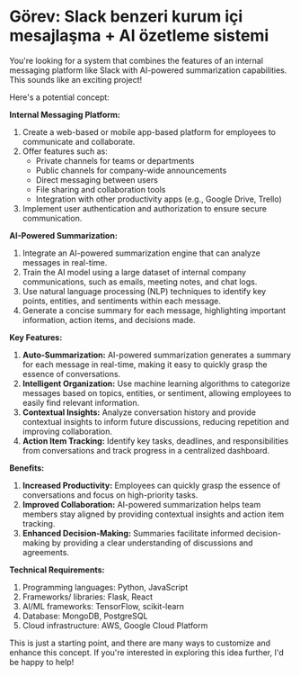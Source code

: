 # Görev: Slack benzeri kurum içi mesajlaşma + AI özetleme sistemi

You're looking for a system that combines the features of an internal messaging platform like Slack with AI-powered summarization capabilities. This sounds like an exciting project!

Here's a potential concept:

**Internal Messaging Platform:**

1. Create a web-based or mobile app-based platform for employees to communicate and collaborate.
2. Offer features such as:
	* Private channels for teams or departments
	* Public channels for company-wide announcements
	* Direct messaging between users
	* File sharing and collaboration tools
	* Integration with other productivity apps (e.g., Google Drive, Trello)
3. Implement user authentication and authorization to ensure secure communication.

**AI-Powered Summarization:**

1. Integrate an AI-powered summarization engine that can analyze messages in real-time.
2. Train the AI model using a large dataset of internal company communications, such as emails, meeting notes, and chat logs.
3. Use natural language processing (NLP) techniques to identify key points, entities, and sentiments within each message.
4. Generate a concise summary for each message, highlighting important information, action items, and decisions made.

**Key Features:**

1. **Auto-Summarization:** AI-powered summarization generates a summary for each message in real-time, making it easy to quickly grasp the essence of conversations.
2. **Intelligent Organization:** Use machine learning algorithms to categorize messages based on topics, entities, or sentiment, allowing employees to easily find relevant information.
3. **Contextual Insights:** Analyze conversation history and provide contextual insights to inform future discussions, reducing repetition and improving collaboration.
4. **Action Item Tracking:** Identify key tasks, deadlines, and responsibilities from conversations and track progress in a centralized dashboard.

**Benefits:**

1. **Increased Productivity:** Employees can quickly grasp the essence of conversations and focus on high-priority tasks.
2. **Improved Collaboration:** AI-powered summarization helps team members stay aligned by providing contextual insights and action item tracking.
3. **Enhanced Decision-Making:** Summaries facilitate informed decision-making by providing a clear understanding of discussions and agreements.

**Technical Requirements:**

1. Programming languages: Python, JavaScript
2. Frameworks/ libraries: Flask, React
3. AI/ML frameworks: TensorFlow, scikit-learn
4. Database: MongoDB, PostgreSQL
5. Cloud infrastructure: AWS, Google Cloud Platform

This is just a starting point, and there are many ways to customize and enhance this concept. If you're interested in exploring this idea further, I'd be happy to help!